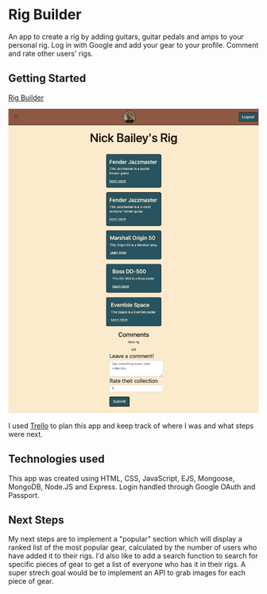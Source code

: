 # Rig Builder

An app to create a rig by adding guitars, guitar pedals and amps to your personal rig. Log in with Google and add your gear to your profile. Comment and rate other users' rigs.

## Getting Started

[Rig Builder](https://nicks-rig-builder.herokuapp.com/) 

![screenshot](public/images/screenshot.png)

I used [Trello](https://trello.com/b/X2nOStz9/rig-builder) to plan this app and keep track of where I was and what steps were next. 

## Technologies used

This app was created using HTML, CSS, JavaScript, EJS, Mongoose, MongoDB, Node.JS and Express. Login handled through Google OAuth and Passport.

## Next Steps

My next steps are to implement a "popular" section which will display a ranked list of the most popular gear, calculated by the number of users who have added it to their rigs. I'd also like to add a search function to search for specific pieces of gear to get a list of everyone who has it in their rigs. A super strech goal would be to implement an API to grab images for each piece of gear.
